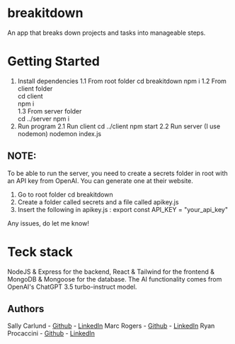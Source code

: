 # breakitdown
An app that breaks down projects and tasks into manageable steps.

# Getting Started

1. Install dependencies
	1.1 From root folder
		cd breakitdown
		npm i
	1.2 From client folder  
		cd client  
		npm i  
	1.3 From server folder  
		cd ../server
		npm i
2. Run program
	2.1 Run client
		cd ../client
		npm start
	2.2 Run server (I use nodemon)
		nodemon index.js

## NOTE:
To be able to run the server, you need to create a secrets folder in root with an API key from OpenAI. You can generate one at their website.

1. Go to root folder
	cd breakitdown
2. Create a folder called secrets and a file called apikey.js
3. Insert the following in apikey.js :
export const API_KEY = "your_api_key"

Any issues, do let me know!

# Teck stack

NodeJS & Express for the backend, React & Tailwind for the frontend & MongoDB & Mongoose for the database. The AI functionality comes from OpenAI's ChatGPT 3.5 turbo-instruct model.

## Authors

Sally Carlund - [Github](https://github.com/sal-car/) - [LinkedIn](https://www.linkedin.com/in/sally-carlund/)
Marc Rogers - [Github](https://github.com/rogermarco) - [LinkedIn](https://www.linkedin.com/in/rogersmarco/)
Ryan Procaccini - [Github](https://github.com/proc015) - [LinkedIn](https://www.linkedin.com/in/proc015/)
